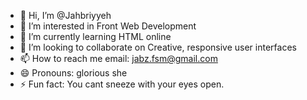 - 👋 Hi, I’m @Jahbriyyeh
- 👀 I’m interested in Front Web Development
- 🌱 I’m currently learning HTML online
- 💞️ I’m looking to collaborate on Creative, responsive user interfaces
- 📫 How to reach me email: jabz.fsm@gmail.com
- 😄 Pronouns: glorious she
- ⚡ Fun fact: You cant sneeze with your eyes open.

<!---
Jahbriyyeh/Jahbriyyeh is a ✨ special ✨ repository because its `README.md` (this file) appears on your GitHub profile.
You can click the Preview link to take a look at your changes.
--->
